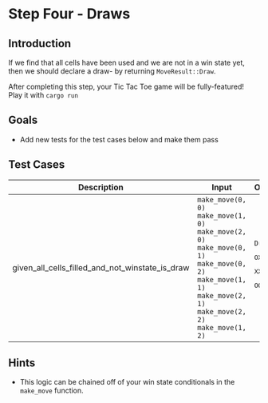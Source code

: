 # Step Four - Draws

## Introduction

If we find that all cells have been used and we are not in a win state yet, then we should declare a draw- by returning `MoveResult::Draw`.

After completing this step, your Tic Tac Toe game will be fully-featured! Play it with `cargo run`

## Goals

* Add new tests for the test cases below and make them pass

## Test Cases

| Description                                     | Input                                                                                                                                                                                             | Output                                                  |
|-------------------------------------------------|---------------------------------------------------------------------------------------------------------------------------------------------------------------------------------------------------|---------------------------------------------------------|
| given_all_cells_filled_and_not_winstate_is_draw | `make_move(0, 0)`<br/>`make_move(1, 0)`</br>`make_move(2, 0)`<br/>`make_move(0, 1)`<br/>`make_move(0, 2)`<br/>`make_move(1, 1)`<br/>`make_move(2, 1)`<br/>`make_move(2, 2)`<br/>`make_move(1, 2)` | `Draw`<br/><pre>OXO\n</pre><pre>XXO\n</pre><pre>OOX</pre> |


## Hints

* This logic can be chained off of your win state conditionals in the `make_move` function.
